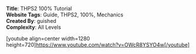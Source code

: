 **Title**: THPS2 100% Tutorial  
**Website Tags**: Guide, THPS2, 100%, Mechanics  
**Created By**: guished  
**Complexity**: All Levels  

[youtube align=center width=1280 height=720]https://www.youtube.com/watch?v=OWcR8YSYO4w[/youtube]